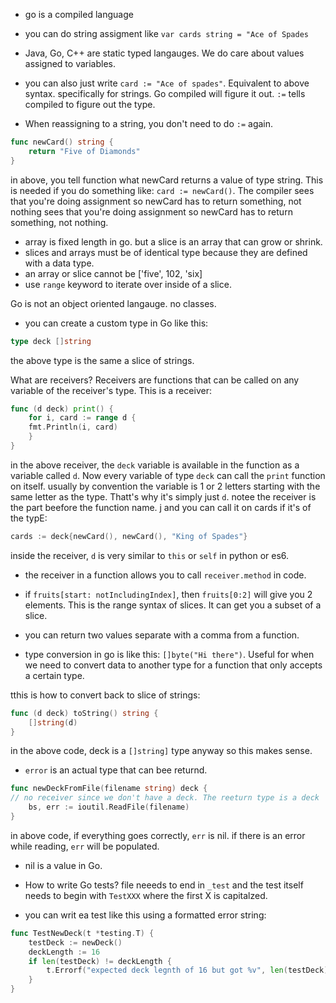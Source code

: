 - go is a compiled language
- you can do string assigment like `var cards string = "Ace of Spades`
- Java, Go, C++ are static typed langauges. We do care about values assigned to variables.

- you can also just write `card := "Ace of spades"`. Equivalent to above syntax. specifically for strings. Go 
  compiled will figure it out. `:=` tells compiled to figure out the type.
- When reassigning to a string, you don't need to do `:=` again.

```go
func newCard() string {
    return "Five of Diamonds"
}
```

in above, you tell function what newCard returns a value of type string. This is needed if you do something like: 
`card := newCard()`. The compiler sees that you're doing assignment so newCard has to return something, not nothing 
sees that you're doing assignment so newCard has to return something, not nothing.

- array is fixed length in go. but a slice is an array that can grow or shrink.
- slices and arrays must be of identical type because they are defined with a data type.
- an array or slice cannot be ['five', 102, 'six]
- use `range` keyword to iterate over inside of a slice.

Go is not an object oriented langauge. no classes.

- you can create a custom type in Go like this:
```go
type deck []string
```
the above type is the same a slice of strings.

What are receivers? Receivers are functions that can be called on any variable of the receiver's type. This is a 
receiver:

```go
func (d deck) print() {
    for i, card := range d {
    fmt.Println(i, card)
    }
}
```
in the above receiver, the `deck` variable is available in the function as a variable called `d`. Now every variable 
of type `deck` can call the `print` function on itself. usually by convention the variable is 1 or 2 letters 
starting with the same letter as the type. Thatt's why it's simply just `d`. notee the receiver is the part beefore 
the function name.
j
and you can call it on cards if it's of the typE:

```go
cards := deck{newCard(), newCard(), "King of Spades"}
```

inside the receiver, `d` is very similar to `this` or `self` in python or es6.
- the receiver in a function allows you to call `receiver.method` in code.
  
- if `fruits[start: notIncludingIndex]`, then `fruits[0:2]` will give you 2 elements. This is the range syntax of 
  slices. It can get you a subset of a slice.
- you can return two values separate with a comma from a function.

- type conversion in go is like this: `[]byte("Hi there")`. Useful for when we need to convert data to another type 
  for a function that only accepts a certain type.
  
tthis is how to convert back to slice of strings:
```go
func (d deck) toString() string {
    []string(d)
}
```
in the above code, deck is a `[]string]` type anyway so this makes sense.

- `error` is an actual type that can bee returnd.

```go
func newDeckFromFile(filename string) deck {
// no receiver since we don't have a deck. The reeturn type is a deck
    bs, err := ioutil.ReadFile(filename)
}
```
in above code, if everything goes correctly, `err` is nil. if there is an error while reading, `err` will be populated.
- nil is a value in Go.

- How to write Go tests? file neeeds to end in `_test` and the test itself needs to begin with `TestXXX` where the 
  first X is capitalzed.
- you can writ ea test like this using a formatted error string:

```go
func TestNewDeck(t *testing.T) {
    testDeck := newDeck()
    deckLength := 16
    if len(testDeck) != deckLength {
        t.Errorf("expected deck legnth of 16 but got %v", len(testDeck))
    }
}
```